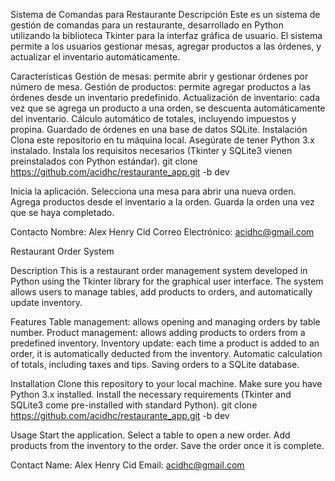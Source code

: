Sistema de Comandas para Restaurante Descripción Este es un sistema de gestión de comandas para un restaurante, desarrollado en Python utilizando la biblioteca Tkinter para la interfaz gráfica de usuario. El sistema permite a los usuarios gestionar mesas, agregar productos a las órdenes, y actualizar el inventario automáticamente.

Características Gestión de mesas: permite abrir y gestionar órdenes por número de mesa. Gestión de productos: permite agregar productos a las órdenes desde un inventario predefinido. Actualización de inventario: cada vez que se agrega un producto a una orden, se descuenta automáticamente del inventario. Cálculo automático de totales, incluyendo impuestos y propina. Guardado de órdenes en una base de datos SQLite. Instalación Clona este repositorio en tu máquina local. Asegúrate de tener Python 3.x instalado. Instala los requisitos necesarios (Tkinter y SQLite3 vienen preinstalados con Python estándar). git clone https://github.com/acidhc/restaurante_app.git -b dev

Inicia la aplicación. Selecciona una mesa para abrir una nueva orden. Agrega productos desde el inventario a la orden. Guarda la orden una vez que se haya completado.

Contacto Nombre: Alex Henry Cid Correo Electrónico: acidhc@gmail.com

Restaurant Order System

Description This is a restaurant order management system developed in Python using the Tkinter library for the graphical user interface. The system allows users to manage tables, add products to orders, and automatically update inventory.

Features Table management: allows opening and managing orders by table number. Product management: allows adding products to orders from a predefined inventory. Inventory update: each time a product is added to an order, it is automatically deducted from the inventory. Automatic calculation of totals, including taxes and tips. Saving orders to a SQLite database.

Installation Clone this repository to your local machine. Make sure you have Python 3.x installed. Install the necessary requirements (Tkinter and SQLite3 come pre-installed with standard Python). git clone https://github.com/acidhc/restaurante_app.git -b dev

Usage Start the application. Select a table to open a new order. Add products from the inventory to the order. Save the order once it is complete.

Contact Name: Alex Henry Cid Email: acidhc@gmail.com